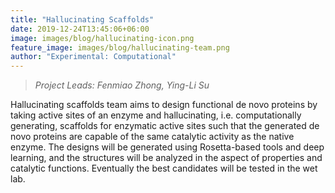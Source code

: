```yaml
---
title: "Hallucinating Scaffolds"
date: 2019-12-24T13:45:06+06:00
image: images/blog/hallucinating-icon.png
feature_image: images/blog/hallucinating-team.png
author: "Experimental: Computational"
---
```

> *Project Leads: Fenmiao Zhong, Ying-Li Su*

Hallucinating scaffolds team aims to design functional de novo proteins by taking active sites of an enzyme and hallucinating, i.e. computationally generating, scaffolds for enzymatic active sites such that the generated de novo proteins are capable of the same catalytic activity as the native enzyme. The designs will be generated using Rosetta-based tools and deep learning, and the structures will be analyzed in the aspect of properties and catalytic functions. Eventually the best candidates will be tested in the wet lab.
